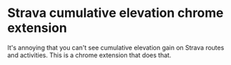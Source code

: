 # Strava cumulative elevation chrome extension

It's annoying that you can't see cumulative elevation gain on Strava routes and activities. This is a chrome extension that does that.

